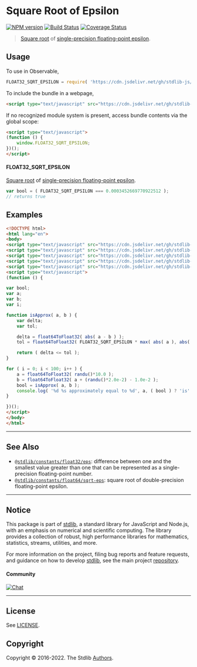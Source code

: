 <!--

@license Apache-2.0

Copyright (c) 2018 The Stdlib Authors.

Licensed under the Apache License, Version 2.0 (the "License");
you may not use this file except in compliance with the License.
You may obtain a copy of the License at

   http://www.apache.org/licenses/LICENSE-2.0

Unless required by applicable law or agreed to in writing, software
distributed under the License is distributed on an "AS IS" BASIS,
WITHOUT WARRANTIES OR CONDITIONS OF ANY KIND, either express or implied.
See the License for the specific language governing permissions and
limitations under the License.

-->

# Square Root of Epsilon

[![NPM version][npm-image]][npm-url] [![Build Status][test-image]][test-url] [![Coverage Status][coverage-image]][coverage-url] <!-- [![dependencies][dependencies-image]][dependencies-url] -->

> [Square root][@stdlib/math/base/special/sqrt] of [single-precision floating-point epsilon][@stdlib/constants/float32/eps].



<section class="usage">

## Usage

To use in Observable,

```javascript
FLOAT32_SQRT_EPSILON = require( 'https://cdn.jsdelivr.net/gh/stdlib-js/constants-float32-sqrt-eps@umd/bundle.js' )
```

To include the bundle in a webpage,

```html
<script type="text/javascript" src="https://cdn.jsdelivr.net/gh/stdlib-js/constants-float32-sqrt-eps@umd/bundle.js"></script>
```

If no recognized module system is present, access bundle contents via the global scope:

```html
<script type="text/javascript">
(function () {
    window.FLOAT32_SQRT_EPSILON;
})();
</script>
```

#### FLOAT32_SQRT_EPSILON

[Square root][@stdlib/math/base/special/sqrt] of [single-precision floating-point epsilon][@stdlib/constants/float32/eps].

```javascript
var bool = ( FLOAT32_SQRT_EPSILON === 0.0003452669770922512 );
// returns true
```

</section>

<!-- /.usage -->

<section class="examples">

## Examples

<!-- eslint no-undef: "error" -->

```html
<!DOCTYPE html>
<html lang="en">
<body>
<script type="text/javascript" src="https://cdn.jsdelivr.net/gh/stdlib-js/math-base-special-abs@umd/bundle.js"></script>
<script type="text/javascript" src="https://cdn.jsdelivr.net/gh/stdlib-js/math-base-special-max@umd/bundle.js"></script>
<script type="text/javascript" src="https://cdn.jsdelivr.net/gh/stdlib-js/number-float64-base-to-float32@umd/bundle.js"></script>
<script type="text/javascript" src="https://cdn.jsdelivr.net/gh/stdlib-js/random-base-randu@umd/bundle.js"></script>
<script type="text/javascript" src="https://cdn.jsdelivr.net/gh/stdlib-js/constants-float32-sqrt-eps@umd/bundle.js"></script>
<script type="text/javascript">
(function () {

var bool;
var a;
var b;
var i;

function isApprox( a, b ) {
    var delta;
    var tol;

    delta = float64ToFloat32( abs( a - b ) );
    tol = float64ToFloat32( FLOAT32_SQRT_EPSILON * max( abs( a ), abs( b ) ) );

    return ( delta <= tol );
}

for ( i = 0; i < 100; i++ ) {
    a = float64ToFloat32( randu()*10.0 );
    b = float64ToFloat32( a + (randu()*2.0e-2) - 1.0e-2 );
    bool = isApprox( a, b );
    console.log( '%d %s approximately equal to %d', a, ( bool ) ? 'is' : 'is not', b );
}

})();
</script>
</body>
</html>
```

</section>

<!-- /.examples -->

<!-- Section for related `stdlib` packages. Do not manually edit this section, as it is automatically populated. -->

<section class="related">

* * *

## See Also

-   <span class="package-name">[`@stdlib/constants/float32/eps`][@stdlib/constants/float32/eps]</span><span class="delimiter">: </span><span class="description">difference between one and the smallest value greater than one that can be represented as a single-precision floating-point number.</span>
-   <span class="package-name">[`@stdlib/constants/float64/sqrt-eps`][@stdlib/constants/float64/sqrt-eps]</span><span class="delimiter">: </span><span class="description">square root of double-precision floating-point epsilon.</span>

</section>

<!-- /.related -->

<!-- Section for all links. Make sure to keep an empty line after the `section` element and another before the `/section` close. -->


<section class="main-repo" >

* * *

## Notice

This package is part of [stdlib][stdlib], a standard library for JavaScript and Node.js, with an emphasis on numerical and scientific computing. The library provides a collection of robust, high performance libraries for mathematics, statistics, streams, utilities, and more.

For more information on the project, filing bug reports and feature requests, and guidance on how to develop [stdlib][stdlib], see the main project [repository][stdlib].

#### Community

[![Chat][chat-image]][chat-url]

---

## License

See [LICENSE][stdlib-license].


## Copyright

Copyright &copy; 2016-2022. The Stdlib [Authors][stdlib-authors].

</section>

<!-- /.stdlib -->

<!-- Section for all links. Make sure to keep an empty line after the `section` element and another before the `/section` close. -->

<section class="links">

[npm-image]: http://img.shields.io/npm/v/@stdlib/constants-float32-sqrt-eps.svg
[npm-url]: https://npmjs.org/package/@stdlib/constants-float32-sqrt-eps

[test-image]: https://github.com/stdlib-js/constants-float32-sqrt-eps/actions/workflows/test.yml/badge.svg?branch=main
[test-url]: https://github.com/stdlib-js/constants-float32-sqrt-eps/actions/workflows/test.yml?query=branch:main

[coverage-image]: https://img.shields.io/codecov/c/github/stdlib-js/constants-float32-sqrt-eps/main.svg
[coverage-url]: https://codecov.io/github/stdlib-js/constants-float32-sqrt-eps?branch=main

<!--

[dependencies-image]: https://img.shields.io/david/stdlib-js/constants-float32-sqrt-eps.svg
[dependencies-url]: https://david-dm.org/stdlib-js/constants-float32-sqrt-eps/main

-->

[chat-image]: https://img.shields.io/gitter/room/stdlib-js/stdlib.svg
[chat-url]: https://gitter.im/stdlib-js/stdlib/

[stdlib]: https://github.com/stdlib-js/stdlib

[stdlib-authors]: https://github.com/stdlib-js/stdlib/graphs/contributors

[umd]: https://github.com/umdjs/umd
[es-module]: https://developer.mozilla.org/en-US/docs/Web/JavaScript/Guide/Modules

[deno-url]: https://github.com/stdlib-js/constants-float32-sqrt-eps/tree/deno
[umd-url]: https://github.com/stdlib-js/constants-float32-sqrt-eps/tree/umd
[esm-url]: https://github.com/stdlib-js/constants-float32-sqrt-eps/tree/esm

[stdlib-license]: https://raw.githubusercontent.com/stdlib-js/constants-float32-sqrt-eps/main/LICENSE

[@stdlib/math/base/special/sqrt]: https://github.com/stdlib-js/math-base-special-sqrt/tree/umd

<!-- <related-links> -->

[@stdlib/constants/float32/eps]: https://github.com/stdlib-js/constants-float32-eps/tree/umd

[@stdlib/constants/float64/sqrt-eps]: https://github.com/stdlib-js/constants-float64-sqrt-eps/tree/umd

<!-- </related-links> -->

</section>

<!-- /.links -->
